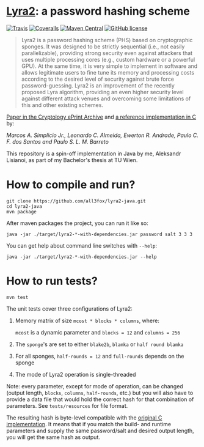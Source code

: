 # [Lyra2][3]: a password hashing scheme

[![Travis](https://img.shields.io/travis/all3fox/lyra2-java.svg?style=flat-square)](https://travis-ci.org/all3fox/lyra2-java)
[![Coveralls](https://img.shields.io/coveralls/all3fox/lyra2-java.svg?style=flat-square)](https://coveralls.io/github/all3fox/lyra2-java)
[![Maven Central](https://img.shields.io/maven-central/v/com.github.all3fox/lyra2.svg?style=flat-square)](http://search.maven.org/#artifactdetails|com.github.all3fox|lyra2|1.1|lyra2)
[![GitHub license](https://img.shields.io/badge/license-MIT-blue.svg?style=flat-square)](https://raw.githubusercontent.com/all3fox/lyra2-java/master/LICENSE)

> Lyra2 is a password hashing scheme (PHS) based on cryptographic
  sponges. It was designed to be strictly sequential (i.e., not
  easily parallelizable), providing strong security even against
  attackers that uses multiple processing cores (e.g., custom hardware
  or a powerful GPU). At the same time, it is very simple to implement
  in software and allows legitimate users to fine tune its memory and
  processing costs according to the desired level of security against
  brute force password-guessing. Lyra2 is an improvement of the
  recently proposed Lyra algorithm, providing an even higher security
  level against different attack venues and overcoming some
  limitations of this and other existing schemes.

[Paper in the Cryptology ePrint Archive][2] and [a reference implementation in C][1] by:

*Marcos A. Simplicio Jr., Leonardo C. Almeida, Ewerton R. Andrade, Paulo C. F. dos Santos and Paulo S. L. M. Barreto*

This repository is a spin-off implementation in Java by me, Aleksandr Lisianoi, as part of my Bachelor's thesis at TU Wien.

# How to compile and run?
```
git clone https://github.com/all3fox/lyra2-java.git
cd lyra2-java
mvn package
```

After maven packages the project, you can run it like so:

```
java -jar ./target/lyra2-*-with-dependencies.jar password salt 3 3 3
```

You can get help about command line switches with `--help`:

```
java -jar ./target/lyra2-*-with-dependencies.jar --help
```

# How to run tests?

```
mvn test
```

The unit tests cover three configurations of Lyra2:

1. Memory matrix of size `mcost * blocks * columns`, where:

   `mcost` is a dynamic parameter and `blocks = 12` and `columns = 256`

1. The `sponge`'s are set to either `blake2b`, `blamka` or `half round blamka`
1. For all sponges, `half-rounds = 12` and `full-rounds` depends on the sponge
1. The mode of Lyra2 operation is single-threaded

Note: every parameter, except for mode of operation, can be changed
(output length, `blocks`, `columns`, `half-rounds`, etc.) but you will
also have to provide a data file that would hold the correct hash for
that combination of parameters. See `tests/resources` for file format.

The resulting hash is byte-level compatible with the [original C
implementation][1]. It means that if you match the build- and runtime
parameters and supply the same password/salt and desired output
length, you will get the same hash as output.

[1]: https://github.com/leocalm/Lyra
[2]: https://eprint.iacr.org/2015/136
[3]: http://lyra-2.net/
[4]: https://en.wikipedia.org/wiki/Lyra2